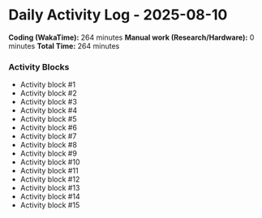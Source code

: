 # Daily Activity Log - 2025-08-10

**Coding (WakaTime):** 264 minutes
**Manual work (Research/Hardware):** 0 minutes
**Total Time:** 264 minutes

### Activity Blocks
- Activity block #1
- Activity block #2
- Activity block #3
- Activity block #4
- Activity block #5
- Activity block #6
- Activity block #7
- Activity block #8
- Activity block #9
- Activity block #10
- Activity block #11
- Activity block #12
- Activity block #13
- Activity block #14
- Activity block #15
